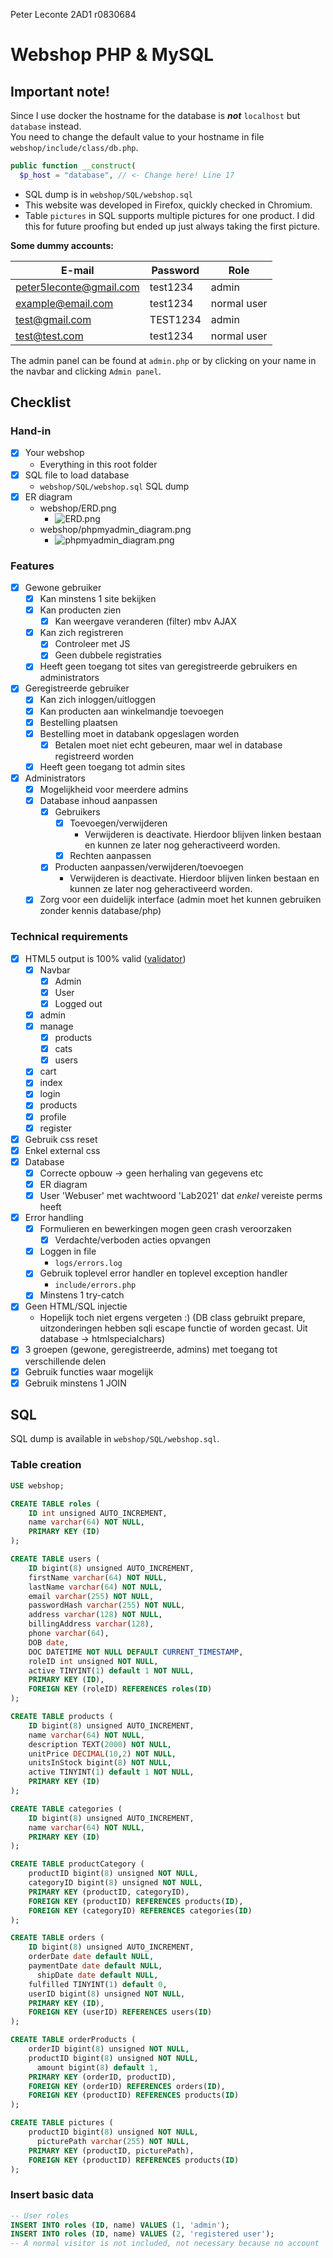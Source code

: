 Peter Leconte 2AD1 r0830684

# Webshop PHP & MySQL

## Important note!

Since I use docker the hostname for the database is ***not*** `localhost` but `database` instead.  
You need to change the default value to your hostname in file `webshop/include/class/db.php`.

```php
public function __construct(
  $p_host = "database", // <- Change here! Line 17
```

- SQL dump is in `webshop/SQL/webshop.sql`
- This website was developed in Firefox, quickly checked in Chromium.
- Table `pictures` in SQL supports multiple pictures for one product. I did this for future proofing but ended up just always taking the first picture.
  
**Some dummy accounts:**
  
| E-mail | Password | Role |
|---|---|---|
| peter5leconte@gmail.com | test1234 | admin |
| example@email.com | test1234 | normal user |
| test@gmail.com | TEST1234 | admin |
| test@test.com | test1234 | normal user |

The admin panel can be found at `admin.php` or by clicking on your name in the navbar and clicking `Admin panel`.

## Checklist

### Hand-in

- [X] Your webshop
  - Everything in this root folder
- [X] SQL file to load database
  - `webshop/SQL/webshop.sql` SQL dump
- [X] ER diagram
  - webshop/ERD.png
    - ![ERD.png](ERD.png)
  - webshop/phpmyadmin_diagram.png
    - ![phpmyadmin_diagram.png](phpmyadmin_diagram.png)

### Features

- [X] Gewone gebruiker
  - [X] Kan minstens 1 site bekijken
  - [X] Kan producten zien
    - [X] Kan weergave veranderen (filter) mbv AJAX
  - [X] Kan zich registreren
    - [X] Controleer met JS
    - [X] Geen dubbele registraties
  - [X] Heeft geen toegang tot sites van geregistreerde gebruikers en administrators
- [X] Geregistreerde gebruiker
  - [X] Kan zich inloggen/uitloggen
  - [X] Kan producten aan winkelmandje toevoegen
  - [X] Bestelling plaatsen
  - [X] Bestelling moet in databank opgeslagen worden
    - [X] Betalen moet niet echt gebeuren, maar wel in database registreerd worden
  - [X] Heeft geen toegang tot admin sites
- [X] Administrators
  - [X] Mogelijkheid voor meerdere admins
  - [X] Database inhoud aanpassen
    - [X] Gebruikers
      - [X] Toevoegen/verwijderen
        - Verwijderen is deactivate. Hierdoor blijven linken bestaan en kunnen ze later nog geheractiveerd worden.
      - [X] Rechten aanpassen
    - [X] Producten aanpassen/verwijderen/toevoegen
      - Verwijderen is deactivate. Hierdoor blijven linken bestaan en kunnen ze later nog geheractiveerd worden.
  - [X] Zorg voor een duidelijk interface (admin moet het kunnen gebruiken zonder kennis database/php)

### Technical requirements

- [X] HTML5 output is 100% valid ([validator](https://validator.w3.org/#validate_by_input))
  - [X] Navbar
    - [X] Admin
    - [X] User
    - [X] Logged out
  - [X] admin
  - [X] manage
    - [X] products
    - [X] cats
    - [X] users
  - [X] cart
  - [X] index
  - [X] login
  - [X] products
  - [X] profile
  - [X] register
- [X] Gebruik css reset
- [X] Enkel external css
- [X] Database
  - [X] Correcte opbouw -> geen herhaling van gegevens etc
  - [X] ER diagram
  - [X] User 'Webuser' met wachtwoord 'Lab2021' dat *enkel* vereiste perms heeft
- [X] Error handling
  - [X] Formulieren en bewerkingen mogen geen crash veroorzaken
    - [X] Verdachte/verboden acties opvangen
  - [X] Loggen in file
    - `logs/errors.log`
  - [X] Gebruik toplevel error handler en toplevel exception handler
    - `include/errors.php`
  - [X] Minstens 1 try-catch
- [X] Geen HTML/SQL injectie
  - Hopelijk toch niet ergens vergeten :) (DB class gebruikt prepare, uitzonderingen hebben sqli escape functie of worden gecast. Uit database -> htmlspecialchars)
- [X] 3 groepen (gewone, geregistreerde, admins) met toegang tot verschillende delen
- [X] Gebruik functies waar mogelijk
- [X] Gebruik minstens 1 JOIN

## SQL

SQL dump is available in `webshop/SQL/webshop.sql`.

### Table creation

```sql
USE webshop;

CREATE TABLE roles (
    ID int unsigned AUTO_INCREMENT,
    name varchar(64) NOT NULL,
  	PRIMARY KEY (ID)
);

CREATE TABLE users (
    ID bigint(8) unsigned AUTO_INCREMENT,
    firstName varchar(64) NOT NULL,
    lastName varchar(64) NOT NULL,
    email varchar(255) NOT NULL,
    passwordHash varchar(255) NOT NULL,
    address varchar(128) NOT NULL,
    billingAddress varchar(128),
    phone varchar(64),
    DOB date,
    DOC DATETIME NOT NULL DEFAULT CURRENT_TIMESTAMP,
    roleID int unsigned NOT NULL,
    active TINYINT(1) default 1 NOT NULL,
  	PRIMARY KEY (ID),
    FOREIGN KEY (roleID) REFERENCES roles(ID)
);

CREATE TABLE products (
    ID bigint(8) unsigned AUTO_INCREMENT,
    name varchar(64) NOT NULL,
    description TEXT(2000) NOT NULL,
    unitPrice DECIMAL(10,2) NOT NULL,
    unitsInStock bigint(8) NOT NULL,
    active TINYINT(1) default 1 NOT NULL,
  	PRIMARY KEY (ID)
);

CREATE TABLE categories (
    ID bigint(8) unsigned AUTO_INCREMENT,
    name varchar(64) NOT NULL,
  	PRIMARY KEY (ID)
);

CREATE TABLE productCategory (
    productID bigint(8) unsigned NOT NULL,
    categoryID bigint(8) unsigned NOT NULL,
  	PRIMARY KEY (productID, categoryID),
    FOREIGN KEY (productID) REFERENCES products(ID),
	FOREIGN KEY (categoryID) REFERENCES categories(ID)
);

CREATE TABLE orders (
    ID bigint(8) unsigned AUTO_INCREMENT,
    orderDate date default NULL,
    paymentDate date default NULL,
	  shipDate date default NULL,
    fulfilled TINYINT(1) default 0,
    userID bigint(8) unsigned NOT NULL,
  	PRIMARY KEY (ID),
    FOREIGN KEY (userID) REFERENCES users(ID)
);

CREATE TABLE orderProducts (
    orderID bigint(8) unsigned NOT NULL,
    productID bigint(8) unsigned NOT NULL,
	  amount bigint(8) default 1,
  	PRIMARY KEY (orderID, productID),
    FOREIGN KEY (orderID) REFERENCES orders(ID),
    FOREIGN KEY (productID) REFERENCES products(ID)
);

CREATE TABLE pictures (
    productID bigint(8) unsigned NOT NULL,
	  picturePath varchar(255) NOT NULL,
  	PRIMARY KEY (productID, picturePath),
    FOREIGN KEY (productID) REFERENCES products(ID)
);
```

### Insert basic data

```sql
-- User roles
INSERT INTO roles (ID, name) VALUES (1, 'admin');
INSERT INTO roles (ID, name) VALUES (2, 'registered user');
-- A normal visitor is not included, not necessary because no account
```